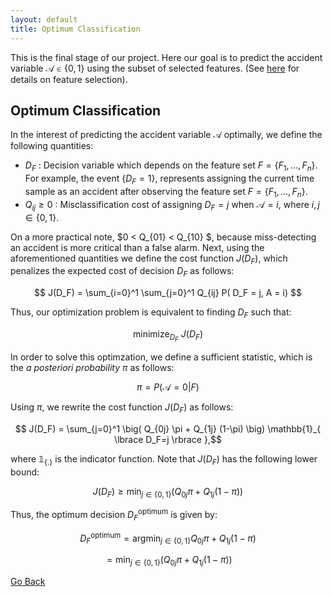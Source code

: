 ```yaml
---
layout: default
title: Optimum Classification
---
```


This is the final stage of our project. Here our goal is to predict the accident variable $\mathcal{A}\in \lbrace 0,1\rbrace$ using the subset of selected features. (See [here](./feat_select.html) for details on feature selection). 

## Optimum Classification

In the interest of predicting the accident variable $\mathcal{A}$ optimally, we define the following quantities:

* $D_F$ : Decision variable which depends on the feature set $F = \lbrace F_1,\dots,F_n \rbrace$. For example, the event $\lbrace D_F = 1 \rbrace$, represents assigning the current time sample as an accident after observing the feature set $F = \lbrace F_1,\dots,F_n \rbrace$. 
* $Q_{ij} \geqslant 0$ : Misclassification cost of assigning $D_F =j$ when $\mathcal{A}=i$, where $i,j \in \lbrace 0,1 \rbrace$.

On a more practical note, $0 < Q_{01} < Q_{10} $, because miss-detecting an accident is more critical than a false alarm. Next, using the aforementioned quantities we define the cost function $J(D_F)$, which penalizes the expected cost of decision $D_F$ as follows:

$$ J(D_F) = \sum_{i=0}^1 \sum_{j=0}^1 Q_{ij} P( D_F = j, A = i) $$

Thus, our optimization problem is equivalent to finding $D_F$ such that:

$$ \text{minimize}_{D_F}  \ J(D_F) $$

In order to solve this optimzation, we define a sufficient statistic, which is the *a posteriori probability* $\pi$ as follows:

$$ \pi = P (\mathcal{A}=0 | F)$$

Using $\pi$, we rewrite the cost function $J(D_F)$ as follows:

$$ J(D_F) = \sum_{j=0}^1  \big( Q_{0j} \pi + Q_{1j} (1-\pi) \big) \mathbb{1}_{ \lbrace D_F=j \rbrace },$$

where $\mathbb{1}_{ \lbrace . \rbrace }$ is the indicator function. Note that $J(D_F)$ has the following lower bound:

$$  J(D_F) \geqslant \min_{j \in \lbrace 0,1 \rbrace} \big( Q_{0j} \pi + Q_{1j} (1-\pi) \big)$$

Thus, the optimum decision $D_F^{\text{optimum}}$ is given by:

$$ D_F^{\text{optimum}}  = \text{argmin}_{j \in \lbrace 0,1 \rbrace} Q_{0j} \pi + Q_{1j} (1-\pi) $$

$$ = \min_{j \in \lbrace 0,1 \rbrace}  \big( Q_{0j} \pi + Q_{1j} (1-\pi) \big) $$

[Go Back](../)
